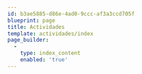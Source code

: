 ```yaml
---
id: b3ae5885-d86e-4ad0-9ccc-af3a3ccd705f
blueprint: page
title: Actividades
template: actividades/index
page_builder:
  -
    type: index_content
    enabled: 'true'
---
```

